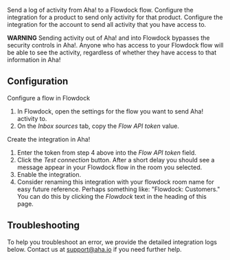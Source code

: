 Send a log of activity from Aha! to a Flowdock flow. Configure the integration for a product to send only activity for that product. Configure the integration for the account to send all activity that you have access to.

**WARNING** Sending activity out of Aha! and into Flowdock bypasses the security controls in Aha!. Anyone who has access to your Flowdock flow will be able to see the activity, regardless of whether they have access to that information in Aha!

## Configuration

Configure a flow in Flowdock

1. In Flowdock, open the settings for the flow you want to send Aha! activity to. 
2. On the _Inbox sources_ tab, copy the _Flow API token_ value.

Create the integration in Aha!

1. Enter the token from step 4 above into the _Flow API token_ field.
2. Click the _Test connection_ button. After a short delay you should see a message appear in your Flowdock flow in the room you selected.
3. Enable the integration.
4. Consider renaming this integration with your flowdock room name for easy future reference. Perhaps something like: "Flowdock: Customers." You can do this by clicking the _Flowdock_ text in the heading of this page.

## Troubleshooting

To help you troubleshoot an error, we provide the detailed integration logs below. Contact us at support@aha.io if you need further help.